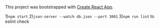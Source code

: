 This project was bootstrapped with [Create React App](https://github.com/facebook/create-react-app).


1)`npm start`
2)`json-server --watch db.json --port 3001`
3)`npm run lint` to eslint check
